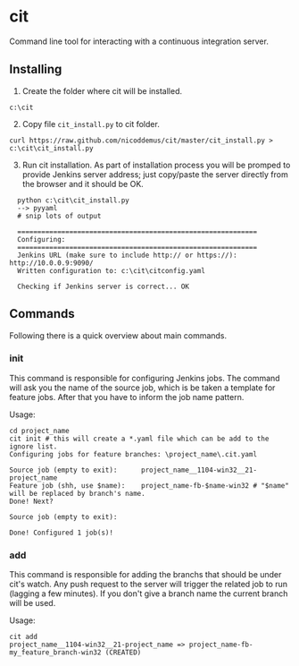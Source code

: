 # cit

Command line tool for interacting with a continuous integration server. 

## Installing

1. Create the folder where cit will be installed.
<pre><code>c:\cit
</code></pre>

2. Copy file `cit_install.py` to cit folder.
<pre><code>curl https://raw.github.com/nicoddemus/cit/master/cit_install.py > c:\cit\cit_install.py
</code></pre>

3. Run cit installation. As part of installation process you will be promped to provide Jenkins server address; just copy/paste the server directly from the browser and it should be OK.
```
  python c:\cit\cit_install.py
  --> pyyaml
  # snip lots of output

  ============================================================
  Configuring:
  ============================================================
  Jenkins URL (make sure to include http:// or https://): http://10.0.0.9:9090/
  Written configuration to: c:\cit\citconfig.yaml
  
  Checking if Jenkins server is correct... OK
```

## Commands

Following there is a quick overview about main commands.

### init

This command is responsible for configuring Jenkins jobs. The command will ask you the name of the source job, which is be taken a template for feature jobs. After that you have to inform the job name pattern.

Usage:

```
cd project_name
cit init # this will create a *.yaml file which can be add to the ignore list.
Configuring jobs for feature branches: \project_name\.cit.yaml

Source job (empty to exit):      project_name__1104-win32__21-project_name
Feature job (shh, use $name):    project_name-fb-$name-win32 # "$name" will be replaced by branch's name.
Done! Next?

Source job (empty to exit):

Done! Configured 1 job(s)!
```

### add

This command is responsible for adding the branchs that should be under cit's watch. Any push request to the server will trigger the related job to run (lagging a few minutes).
If you don't give a branch name the current branch will be used.

Usage:
```
cit add
project_name__1104-win32__21-project_name => project_name-fb-my_feature_branch-win32 (CREATED)
```

